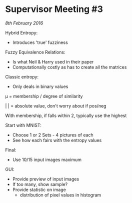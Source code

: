Supervisor Meeting #3
====
*8th February 2016*

Hybrid Entropy:
* Introduces 'true' fuzziness

Fuzzy Equivalence Relations:
* Is what Neil & Harry used in their paper
* Computationally costly as has to create all the matrices

Classic entropy:
* Only deals in binary values

μ = membership / degree of similarity

| | = absolute value, don't worry about if pos/neg

With membership, if falls within 2, typically use the highest

Start with MNIST:
* Choose 1 or 2 Sets - 4 pictures of each
* See how each fairs with the entropy values

Final:
* Use 10/15 input images maximum

GUI:
* Provide preview of input images
 * If too many, show sample?
* Provide statistic on image
  * distribution of pixel values in histogram

